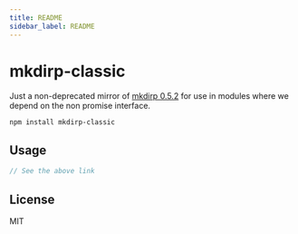 ```yaml
---
title: README
sidebar_label: README
---
```

# mkdirp-classic

Just a non-deprecated mirror of [mkdirp 0.5.2](https://github.com/substack/node-mkdirp/tree/0.5.1)
for use in modules where we depend on the non promise interface.

```
npm install mkdirp-classic
```

## Usage

``` js
// See the above link
```

## License

MIT

